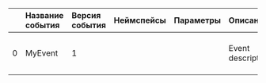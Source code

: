 | | Название события | Версия события | Неймспейсы | Параметры | Описание | Комментарий | Android | iOS | Flutter | WebSmartTV |
|---:|:---|:---|:---|:---|:---|:---|:---|:---|:---|:---|
|0|MyEvent|1|||Event description<br>||В разработке https://your-tracker.com|В разработке https://your-tracker.com|В разработке https://your-tracker.com|В разработке https://your-tracker.com|